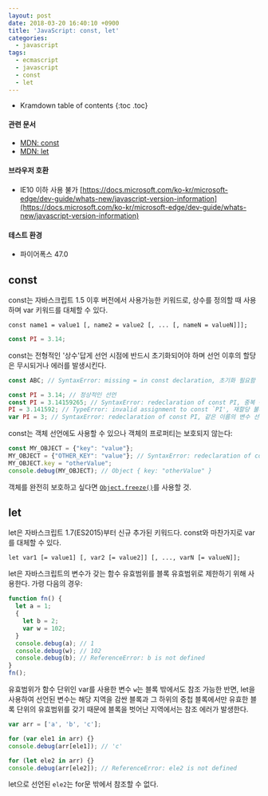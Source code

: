 ```yaml
---
layout: post
date: 2018-03-20 16:40:10 +0900
title: 'JavaScript: const, let'
categories:
  - javascript
tags:
  - ecmascript
  - javascript
  - const
  - let
---
```


* Kramdown table of contents
{:toc .toc}

#### 관련 문서

- [MDN: const](https://developer.mozilla.org/ko/docs/Web/JavaScript/Reference/Statements/const)
- [MDN: let](https://developer.mozilla.org/ko/docs/Web/JavaScript/Reference/Statements/let)

#### 브라우저 호환

- IE10 이하 사용 불가 [https://docs.microsoft.com/ko-kr/microsoft-edge/dev-guide/whats-new/javascript-version-information](https://docs.microsoft.com/ko-kr/microsoft-edge/dev-guide/whats-new/javascript-version-information)

#### 테스트 환경

- 파이어폭스 47.0

## const

const는 자바스크립트 1.5 이후 버전에서 사용가능한 키워드로, 상수를 정의할 때 사용하며 var 키워드를 대체할 수 있다.

```
const name1 = value1 [, name2 = value2 [, ... [, nameN = valueN]]];
```

```js
const PI = 3.14;
```

const는 전형적인 '상수'답게 선언 시점에 반드시 초기화되어야 하며 선언 이후의 할당은 무시되거나 에러를 발생시킨다.

```js
const ABC; // SyntaxError: missing = in const declaration, 초기화 필요함

const PI = 3.14; // 정상적인 선언
const PI = 3.14159265; // SyntaxError: redeclaration of const PI, 중복 선언 불가
PI = 3.141592; // TypeError: invalid assignment to const `PI', 재할당 불가
var PI = 3; // SyntaxError: redeclaration of const PI, 같은 이름의 변수 선언 불가
```

const는 객체 선언에도 사용할 수 있으나 객체의 프로퍼티는 보호되지 않는다:

```js
const MY_OBJECT = {"key": "value"};
MY_OBJECT = {"OTHER_KEY": "value"}; // SyntaxError: redeclaration of const MY_OBJECT
MY_OBJECT.key = "otherValue";
console.debug(MY_OBJECT); // Object { key: "otherValue" }
```

객체를 완전히 보호하고 싶다면 [`Object.freeze()`](https://developer.mozilla.org/ko/docs/Web/JavaScript/Reference/Global_Objects/Object/freeze)를 사용할 것.

## let

let은 자바스크립트 1.7(ES2015)부터 신규 추가된 키워드다. const와 마찬가지로 var를 대체할 수 있다.

```
let var1 [= value1] [, var2 [= value2]] [, ..., varN [= valueN]];
```

let은 자바스크립트의 변수가 갖는 함수 유효범위를 블록 유효범위로 제한하기 위해 사용한다.
가령 다음의 경우:

```js
function fn() {
  let a = 1;
  {
    let b = 2;
    var w = 102;
  }
  console.debug(a); // 1
  console.debug(w); // 102
  console.debug(b); // ReferenceError: b is not defined
}
fn();
```

유효범위가 함수 단위인 var를 사용한 변수 `w`는 블록 밖에서도 참조 가능한 반면, let을 사용하여 선언된 변수는 해당 지역을 감싼 블록과 그 하위의 중첩 블록에서만 유효한 블록 단위의 유효범위를 갖기 때문에 블록을 벗어난 지역에서는 참조 에러가 발생한다.

```js
var arr = ['a', 'b', 'c'];

for (var ele1 in arr) {}
console.debug(arr[ele1]); // 'c'

for (let ele2 in arr) {}
console.debug(arr[ele2]); // ReferenceError: ele2 is not defined
```

let으로 선언된 `ele2`는 for문 밖에서 참조할 수 없다.
